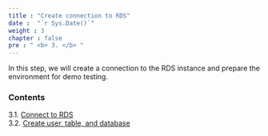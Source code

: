 ```yaml
---
title : "Create connection to RDS"
date :  "`r Sys.Date()`" 
weight : 3 
chapter : false
pre : " <b> 3. </b> "
---
```


In this step, we will create a connection to the RDS instance and prepare the environment for demo testing.

### Contents
3.1. [Connect to RDS](3.1-connect/) \
3.2. [Create user, table, and database](3.2-createdbanduser/)  

